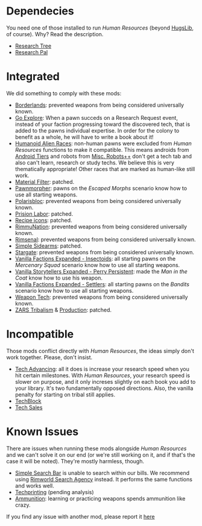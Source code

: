 # Dependecies
You need one of those installed to run _Human Resources_ (beyond [HugsLib](https://steamcommunity.com/workshop/filedetails/?id=818773962), of course). Why? Read the description.
* [Research Tree](steamcommunity.com/sharedfiles/filedetails/1266570759)
* [Research Pal](steamcommunity.com/sharedfiles/filedetails/946390822)

# Integrated
We did something to comply with these mods:
* [Borderlands](https://steamcommunity.com/sharedfiles/filedetails/?id=1911170462): prevented weapons from being considered universally known.
* [Go Explore](steamcommunity.com/sharedfiles/filedetails/1814100216): When a pawn succeds on a Research Request event, instead of your faction progressing toward the discovered tech, that is added to the pawns individual expertise. In order for the colony to benefit as a whole, he will have to write a book about it!
* [Humanoid Alien Races](https://steamcommunity.com/sharedfiles/filedetails/?id=839005762): non-human pawns were excluded from _Human Resources_ functions to make it compatible. This means androids from [Android Tiers](https://steamcommunity.com/sharedfiles/filedetails/?id=1386412863) and robots from [Misc. Robots++](https://steamcommunity.com/sharedfiles/filedetails/?id=724602224) don't get a tech tab and also can't learn, research or study techs. We believe this is very thematically appropriate! Other races that are marked as human-like still work.
* [Material Filter](https://steamcommunity.com/sharedfiles/filedetails/?id=1541305730): patched.
* [Pawnmorpher](https://steamcommunity.com/sharedfiles/filedetails/?id=1786466855): pawns on the _Escaped Morphs_  scenario know how to use all starting weapons.
* [Polarisbloc](https://steamcommunity.com/sharedfiles/filedetails/?id=1498573216): prevented weapons from being considered universally known.
* [Prision Labor](https://steamcommunity.com/sharedfiles/filedetails/?id=1899474310): patched.
* [Recipe icons](https://steamcommunity.com/sharedfiles/filedetails/?id=1616643195): patched.
* [RimmuNation](https://steamcommunity.com/sharedfiles/filedetails/?id=1608498683): prevented weapons from being considered universally known.
* [Rimsenal](https://steamcommunity.com/sharedfiles/filedetails/?id=725947920): prevented weapons from being considered universally known.
* [Simple Sidearms](https://steamcommunity.com/sharedfiles/filedetails/?id=927155256): patched.
* [Stargate](https://steamcommunity.com/sharedfiles/filedetails/?id=1998203184): prevented weapons from being considered universally known.
* [Vanilla Factions Expanded - Insectoids](https://steamcommunity.com/sharedfiles/filedetails/?id=2149755445): all starting pawns on the _Mercenary Squad_ scenario know how to use all starting weapons.
* [Vanilla Storytellers Expanded - Perry Persistent](https://steamcommunity.com/sharedfiles/filedetails/?id=2149702069): made the _Man in the Coat_ know how to use his weapon.
* [Vanilla Factions Expanded - Settlers](https://steamcommunity.com/sharedfiles/filedetails/?id=2052918119): all starting pawns on the _Bandits_ scenario know how to use all starting weapons.
* [Weapon Tech](https://steamcommunity.com/sharedfiles/filedetails/?id=1542854752): prevented weapons from being considered universally known.
* [ZARS Tribalism](https://steamcommunity.com/sharedfiles/filedetails/?id=1818707815) & [Production](https://steamcommunity.com/sharedfiles/filedetails/?id=1820484592): patched.

# Incompatible 
Those mods conflict directly with _Human Resources_, the ideas simply don't work together. Please, don't insist.
* [Tech Advancing](http://steamcommunity.com/sharedfiles/filedetails/735268789): all it does is increase your research speed when you hit certain milestones. With _Human Resources_, your research speed is slower on purpose, and it only increses slightly on each book you add to your library. It's two fundamentally opposed directions. Also, the vanilla penalty for starting on tribal still applies.
* [TechBlock](https://steamcommunity.com/sharedfiles/filedetails/?id=1970774610)
* [Tech Sales](https://steamcommunity.com/sharedfiles/filedetails/1935360087)

# Known Issues
There are issues when running these mods alongside _Human Resources_ and we can't solve it on our end (or we're still working on it, and if that's the case it will be noted). They're mostly harmless, though.

* [Simple Search Bar](https://steamcommunity.com/sharedfiles/filedetails/?id=1827546987) is unable to search within our bills. We recommend using [Rimworld Search Agency](https://steamcommunity.com/sharedfiles/filedetails/?id=726479594) instead. It performs the same functions and works well.
* [Techprinting](https://steamcommunity.com/sharedfiles/filedetails/?id=2100243898) (pending analysis)
* [Ammunition](https://steamcommunity.com/sharedfiles/filedetails/?id=1892397131): learning or practicing weapons spends ammunition like crazy.

If you find any issue with another mod, please report it [here](https://github.com/jptrrs/HumanResources/issues)